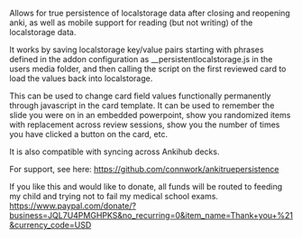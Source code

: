 Allows for true persistence of localstorage data after closing and reopening anki, as well as mobile support for reading (but not writing) of the localstorage data. 

It works by saving localstorage key/value pairs starting with phrases defined in the addon configuration as __persistentlocalstorage.js in the users media folder, and then calling the script on the first reviewed card to load the values back into localstorage. 

This can be used to change card field values functionally permanently through javascript in the card template. It can be used to remember the slide you were on in an embedded powerpoint, show you randomized items with replacement across review sessions, show you the number of times you have clicked a button on the card, etc. 

It is also compatible with syncing across Ankihub decks. 

For support, see here: https://github.com/connwork/ankitruepersistence

If you like this and would like to donate, all funds will be routed to feeding my child and trying not to fail my medical school exams. https://www.paypal.com/donate/?business=JQL7U4PMGHPKS&no_recurring=0&item_name=Thank+you+%21&currency_code=USD